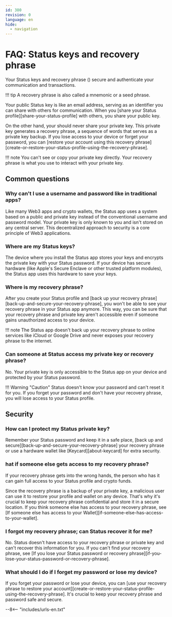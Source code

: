```yaml
---
id: 380
revision: 0
language: en
hide:
  - navigation
---
```


# FAQ: Status keys and recovery phrase

Your Status keys and recovery phrase () secure and authenticate your communication and transactions.

!!! tip
    A recovery phrase is also called a mnemonic or a seed phrase.

Your public Status key is like an email address, serving as an identifier you can share with others for communication. When you [share your Status profile][share-your-status-profile] with others, you share your public key.

On the other hand, your should never share your private key. This private key generates a recovery phrase, a sequence of words that serves as a private key backup. If you lose access to your device or forget your password, you can [restore your account using this recovery phrase][create-or-restore-your-status-profile-using-the-recovery-phrase].

!!! note
    You can't see or copy your private key directly. Your recovery phrase is what you use to interact with your private key.

## Common questions

### Why can't I use a username and password like in traditional apps?

Like many Web3 apps and crypto wallets, the Status app uses a system based on a public and private key instead of the conventional username and password model. Your private key is only known to you and isn't stored on any central server. This decentralized approach to security is a core principle of Web3 applications.

### Where are my Status keys?

The device where you install the Status app stores your keys and encrypts the private key with your Status password. If your device has secure hardware (like Apple's Secure Enclave or other trusted platform modules), the Status app uses this hardware to save your keys.

### Where is my recovery phrase?

After you create your Status profile and [back up your recovery phrase][back-up-and-secure-your-recovery-phrase], you won't be able to see your recovery phrase in your Status app anymore. This way, you can be sure that your recovery phrase and private key aren't accessible even if someone gains unauthorized access to your device.

!!! note
    The Status app doesn't back up your recovery phrase to online services like iCloud or Google Drive and never exposes your recovery phrase to the internet.

### Can someone at Status access my private key or recovery phrase?

No. Your private key is only accessible to the Status app on your device and protected by your Status password.

!!! Warning "Caution"
    Status doesn't know your password and can't reset it for you. If you forget your password and don't have your recovery phrase, you will lose access to your Status profile.

## Security

### How can I protect my Status private key?

Remember your Status password and keep it in a safe place, [back up and secure][back-up-and-secure-your-recovery-phrase] your recovery phrase or use a hardware wallet like [Keycard][about-keycard] for extra security.

### hat if someone else gets access to my recovery phrase?

If your recovery phrase gets into the wrong hands, the person who has it can gain full access to your Status profile and crypto funds.

Since the recovery phrase is a backup of your private key, a malicious user can use it to restore your profile and wallet on any device. That's why it's crucial to keep your recovery phrase confidential and store it in a secure location. If you think someone else has access to your recovery phrase, see [If someone else has access to your Wallet][if-someone-else-has-access-to-your-wallet].

### I forgot my recovery phrase; can Status recover it for me?

No. Status doesn't have access to your recovery phrase or private key and can't recover this information for you. If you can't find your recovery phrase, see [If you lose your Status password or recovery phrase][if-you-lose-your-status-password-or-recovery-phrase].

### What should I do if I forget my password or lose my device?

If you forget your password or lose your device, you can [use your recovery phrase to restore your account][create-or-restore-your-status-profile-using-the-recovery-phrase]. It's crucial to keep your recovery phrase and password safe and secure.

--8<-- "includes/urls-en.txt"

